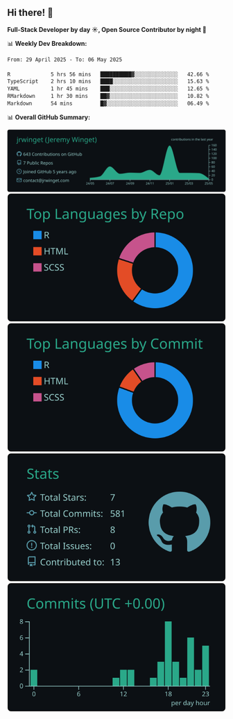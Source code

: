 ## Hi there! 👋

**Full-Stack Developer by day ☀️, Open Source Contributor by night 🌙**

📊 **Weekly Dev Breakdown:**
<!--START_SECTION:waka-->

```txt
From: 29 April 2025 - To: 06 May 2025

R             5 hrs 56 mins   ██████████▓░░░░░░░░░░░░░░   42.66 %
TypeScript    2 hrs 10 mins   ████░░░░░░░░░░░░░░░░░░░░░   15.63 %
YAML          1 hr 45 mins    ███░░░░░░░░░░░░░░░░░░░░░░   12.65 %
RMarkdown     1 hr 30 mins    ██▓░░░░░░░░░░░░░░░░░░░░░░   10.82 %
Markdown      54 mins         █▓░░░░░░░░░░░░░░░░░░░░░░░   06.49 %
```

<!--END_SECTION:waka-->

📊 **Overall GitHub Summary:**

[![](https://raw.githubusercontent.com/jrwinget/jrwinget/main/profile-summary-card-output/gotham/0-profile-details.svg)](https://github.com/vn7n24fzkq/github-profile-summary-cards)
[![](https://raw.githubusercontent.com/jrwinget/jrwinget/main/profile-summary-card-output/gotham/1-repos-per-language.svg)](https://github.com/vn7n24fzkq/github-profile-summary-cards) [![](https://raw.githubusercontent.com/jrwinget/jrwinget/main/profile-summary-card-output/gotham/2-most-commit-language.svg)](https://github.com/vn7n24fzkq/github-profile-summary-cards)
[![](https://raw.githubusercontent.com/jrwinget/jrwinget/main/profile-summary-card-output/gotham/3-stats.svg)](https://github.com/vn7n24fzkq/github-profile-summary-cards) [![](https://raw.githubusercontent.com/jrwinget/jrwinget/main/profile-summary-card-output/gotham/4-productive-time.svg)](https://github.com/vn7n24fzkq/github-profile-summary-cards)
